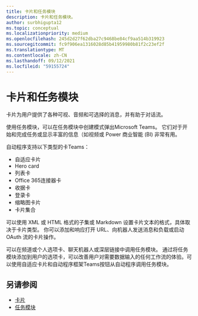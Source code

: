 ```yaml
---
title: 卡片和任务模块
description: 卡片和任务模块。
author: surbhigupta12
ms.topic: conceptual
ms.localizationpriority: medium
ms.openlocfilehash: 245d2d27f62dba27c9468be84cf9aa514b319923
ms.sourcegitcommit: fc9f906ea1316028d85b41959980b81f2c23ef2f
ms.translationtype: MT
ms.contentlocale: zh-CN
ms.lasthandoff: 09/12/2021
ms.locfileid: "59155724"
---
```

# <a name="cards-and-task-modules"></a>卡片和任务模块

卡片为用户提供了各种可视、音频和可选择的消息，并有助于对话流。

使用任务模块，可以在任务模块中创建模式弹出Microsoft Teams。 它们对于开始和完成任务或显示丰富的信息（如视频或 Power 商业智能 (BI) 非常有用。

自动程序支持以下类型的卡Teams：

* 自适应卡片
* Hero card
* 列表卡
* Office 365连接器卡
* 收据卡
* 登录卡
* 缩略图卡片
* 卡片集合

可以使用 XML 或 HTML 格式的子集或 Markdown 设置卡片文本的格式，具体取决于卡片类型。 你可以添加和响应打开 URL、向机器人发送消息和负载或启动 OAuth 流的卡片操作。

可以在频道或个人选项卡、聊天机器人或深层链接中调用任务模块。 通过将任务模块添加到用户的选项卡，可以改善用户对需要数据输入的任何工作流的体验。可以使用自适应卡片和自动程序框架Teams按钮从自动程序调用任务模块。

## <a name="see-also"></a>另请参阅

* [卡片](~/task-modules-and-cards/what-are-cards.md)
* [任务模块](~/task-modules-and-cards/what-are-task-modules.md)
